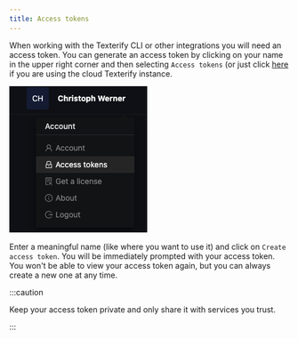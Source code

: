```yaml
---
title: Access tokens
---
```


When working with the Texterify CLI or other integrations you will need an access token. You can generate an access token by clicking on your name in the upper right corner and then selecting `Access tokens` (or just click [here](https://app.texterify.com/dashboard/settings/access-tokens) if you are using the cloud Texterify instance.

![Go to the access tokens site](/img/general/go_to_access_tokens.png)

Enter a meaningful name (like where you want to use it) and click on `Create access token`. You will be immediately prompted with your access token. You won't be able to view your access token again, but you can always create a new one at any time.

:::caution

Keep your access token private and only share it with services you trust.

:::
